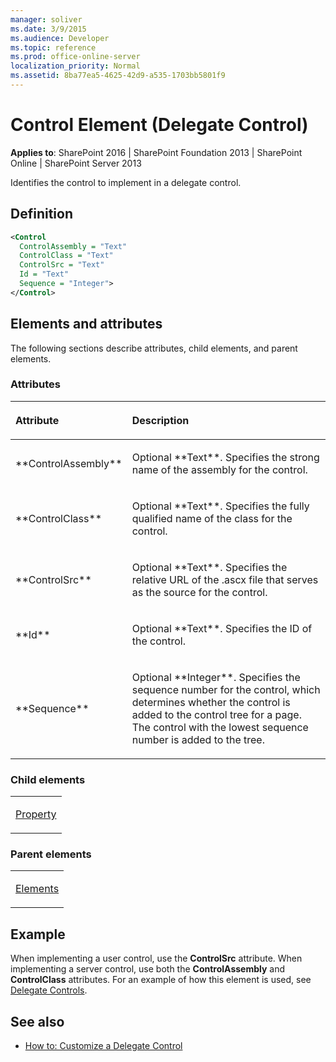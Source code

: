 ```yaml
---
manager: soliver
ms.date: 3/9/2015
ms.audience: Developer
ms.topic: reference
ms.prod: office-online-server
localization_priority: Normal
ms.assetid: 8ba77ea5-4625-42d9-a535-1703bb5801f9
---
```


# Control Element (Delegate Control)

**Applies to**: SharePoint 2016 | SharePoint Foundation 2013 | SharePoint Online | SharePoint Server 2013

Identifies the control to implement in a delegate control.

## Definition

```XML
<Control
  ControlAssembly = "Text"
  ControlClass = "Text"
  ControlSrc = "Text"
  Id = "Text"
  Sequence = "Integer">
</Control>
```

## Elements and attributes

The following sections describe attributes, child elements, and parent elements.

### Attributes

<table>
<colgroup>
<col width="20%" />
<col width="80%" />
</colgroup>
<thead>
<tr class="header">
<th align="left"><p>Attribute</p></th>
<th align="left"><p>Description</p></th>
</tr>
</thead>
<tbody>
<tr class="odd">
<td align="left"><p>**ControlAssembly**</p></td>
<td align="left"><p>Optional **Text**. Specifies the strong name of the assembly for the control.</p></td>
</tr>
<tr class="even">
<td align="left"><p>**ControlClass**</p></td>
<td align="left"><p>Optional **Text**. Specifies the fully qualified name of the class for the control.</p></td>
</tr>
<tr class="odd">
<td align="left"><p>**ControlSrc**</p></td>
<td align="left"><p>Optional **Text**. Specifies the relative URL of the .ascx file that serves as the source for the control.</p></td>
</tr>
<tr class="even">
<td align="left"><p>**Id**</p></td>
<td align="left"><p>Optional **Text**. Specifies the ID of the control.</p></td>
</tr>
<tr class="odd">
<td align="left"><p>**Sequence**</p></td>
<td align="left"><p>Optional **Integer**. Specifies the sequence number for the control, which determines whether the control is added to the control tree for a page. The control with the lowest sequence number is added to the tree.</p></td>
</tr>
</tbody>
</table>

### Child elements

<table>
<colgroup>
<col width="100%" />
</colgroup>
<tbody>
<tr class="odd">
<td align="left"><p><a href="property-element-delegate-control.md">Property</a></p></td>
</tr>
</tbody>
</table>

### Parent elements

<table>
<colgroup>
<col width="100%" />
</colgroup>
<tbody>
<tr class="odd">
<td align="left"><p><a href="elements-element-delegate-control.md">Elements</a></p></td>
</tr>
</tbody>
</table>

## Example

When implementing a user control, use the **ControlSrc** attribute. When implementing a server control, use both the **ControlAssembly** and **ControlClass** attributes. For an example of how this element is used, see [Delegate Controls](delegate-controls.md).

## See also

- [How to: Customize a Delegate Control](https://msdn.microsoft.com/library/9db44a39-33df-43d9-b873-3b41310090af(Office.15).aspx)








